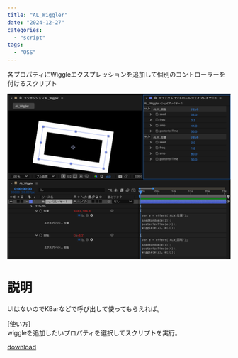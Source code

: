 ```yaml
---
title: "AL_Wiggler"
date: "2024-12-27"
categories: 
  - "script"
tags:
  - "OSS"
---
```


各プロパティにWiggleエクスプレッションを追加して個別のコントローラーを付けるスクリプト

![](images/AL_Wiggler.png)

# 説明
UIはないのでKBarなどで呼び出して使ってもらえれば。

[使い方]  
wiggleを追加したいプロパティを選択してスクリプトを実行。

[download](/files/AL_WIggler_V1.0.zip "download")